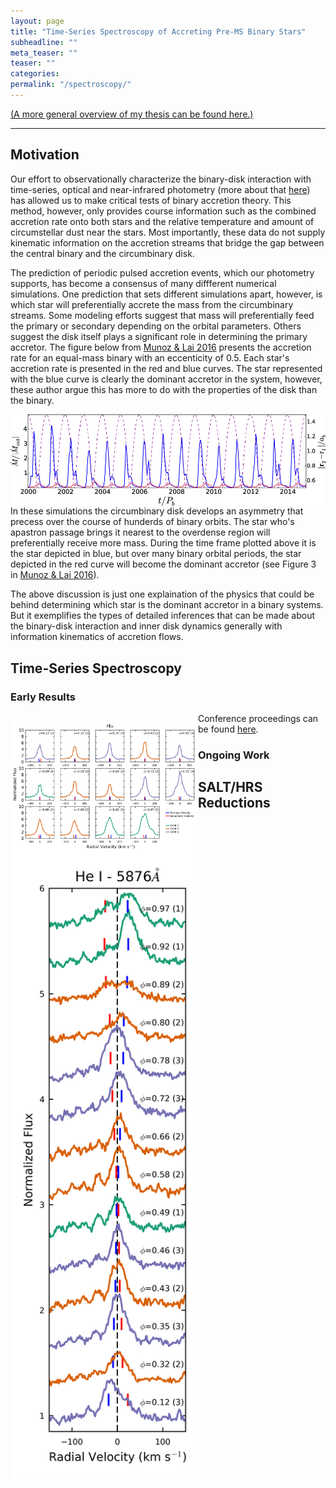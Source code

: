```yaml
---
layout: page
title: "Time-Series Spectroscopy of Accreting Pre-MS Binary Stars"
subheadline: ""
meta_teaser: ""
teaser: ""
categories:
permalink: "/spectroscopy/"
---
```

<a href='https://tofflemire.github.io/research/'>(A more general overview of my thesis can be found here.)</a>
<hr>

## Motivation
Our effort to observationally characterize the binary-disk interaction with time-series, optical and near-infrared photometry (more about that <a href='https://tofflemire.github.io/photometry/'>here</a>) has allowed us to make critical tests of binary accretion theory. This method, however, only provides course information such as the combined accretion rate onto both stars and the relative temperature and amount of circumstellar dust near the stars. Most importantly, these data do not supply kinematic information on the accretion streams that bridge the gap between the central binary and the circumbinary disk. 

The prediction of periodic pulsed accretion events, which our photometry supports, has become a consensus of many diffferent numerical simulations. One prediction that sets different simulations apart, however, is which star will preferentially accrete the mass from the circumbinary streams. Some modeling efforts suggest that mass will preferentially feed the primary or secondary depending on the orbital parameters. Others suggest the disk itself plays a significant role in determining the primary accretor. The figure below from <a href='http://adsabs.harvard.edu/abs/2016ApJ...827...43M' target='blank'>Munoz & Lai 2016</a> presents the accretion rate for an equal-mass binary with an eccenticity of 0.5. Each star's accretion rate is presented in the red and blue curves. The star represented with the blue curve is clearly the dominant accretor in the system, however, these author argue this has more to do with the properties of the disk than the binary. 

<a href='http://adsabs.harvard.edu/abs/2016ApJ...827...43M' target='blank'>
  <img src="/local_files/ML2016_Mdot.jpg" width="700" ALIGN="left">
</a>

In these simulations the circumbinary disk develops an asymmetry that precess over the course of hunderds of binary orbits. The star who's apastron passage brings it nearest to the overdense region will preferentially receive more mass. During the time frame plotted above it is the star depicted in blue, but over many binary orbital periods, the star depicted in the red curve will become the dominant accretor (see Figure 3 in <a href='http://adsabs.harvard.edu/abs/2016ApJ...827...43M' target='blank'>Munoz & Lai 2016</a>). 

The above discussion is just one explaination of the physics that could be behind determining which star is the dominant accretor in a binary systems. But it exemplifies the types of detailed inferences that can be made about the binary-disk interaction and inner disk dynamics generally with information kinematics of accretion flows. 

## Time-Series Spectroscopy

### Early Results
<img src="/local_files/Ha_all.png" width="300" ALIGN="left">

<img src="/local_files/TWA_HeI.png" width="300" ALIGN="left">

Conference proceedings can be found <a href='/local_files/tofflemire_sfst.pdf' target='blank'>here</a>.

### Ongoing Work

## SALT/HRS Reductions


